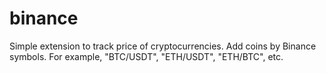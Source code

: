 # binance
Simple extension to track price of cryptocurrencies. Add coins by Binance symbols. For example, "BTC/USDT", "ETH/USDT", "ETH/BTC", etc.
